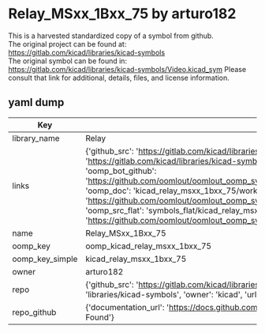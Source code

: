 # Relay_MSxx_1Bxx_75 by arturo182  
This is a harvested standardized copy of a symbol from github.  
The original project can be found at:  
https://gitlab.com/kicad/libraries/kicad-symbols  
The original symbol can be found in:
https://gitlab.com/kicad/libraries/kicad-symbols/Video.kicad_sym
Please consult that link for additional, details, files, and license information.  
## yaml dump  
| Key | Value |  
| --- | --- |  
| library_name | Relay |  
| links | {'github_src': 'https://gitlab.com/kicad/libraries/kicad-symbols/Video.kicad_sym', 'github_src_repo': 'https://gitlab.com/kicad/libraries/kicad-symbols', 'oomp_bot': 'kicad_relay_msxx_1bxx_75/working', 'oomp_bot_github': 'https://github.com/oomlout/oomlout_oomp_symbol_bot/tree/main/kicad_relay_msxx_1bxx_75/working', 'oomp_doc': 'kicad_relay_msxx_1bxx_75/working', 'oomp_doc_github': 'https://github.com/oomlout/oomlout_oomp_symbol_doc/tree/main/kicad_relay_msxx_1bxx_75/working', 'oomp_src_flat': 'symbols_flat/kicad_relay_msxx_1bxx_75/working', 'oomp_src_flat_github': 'https://github.com/oomlout/oomlout_oomp_symbol_src/tree/main/kicad_relay_msxx_1bxx_75/working'} |  
| name | Relay_MSxx_1Bxx_75 |  
| oomp_key | oomp_kicad_relay_msxx_1bxx_75 |  
| oomp_key_simple | kicad_relay_msxx_1bxx_75 |  
| owner | arturo182 |  
| repo | {'github_src': 'https://gitlab.com/kicad/libraries/kicad-symbols/Video.kicad_sym', 'name': 'libraries/kicad-symbols', 'owner': 'kicad', 'url': 'https://gitlab.com/kicad/libraries/kicad-symbols'} |  
| repo_github | {'documentation_url': 'https://docs.github.com/rest/repos/repos#get-a-repository', 'message': 'Not Found'} |  

